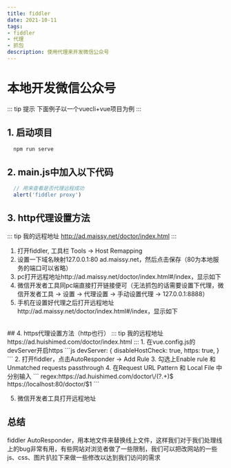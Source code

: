 ```yaml
---
title: fiddler
date: 2021-10-11
tags:
- fiddler
- 代理
- 抓包
description: 使用代理来开发微信公众号
---
```

# 本地开发微信公众号
::: tip 提示
下面例子以一个vuecli+vue项目为例
:::
## 1. 启动项目
```bash
  npm run serve
```
## 2. main.js中加入以下代码
```js
  // 用来查看是否代理远程成功
  alert('fiddler proxy')
```
## 3. http代理设置方法
::: tip 我的远程地址
http://ad.maissy.net/doctor/index.html
:::
1. 打开fiddler, 工具栏 Tools -> Host Remapping
2. 设置一下域名映射127.0.0.1:80 ad.maissy.net，然后点击保存（80为本地服务的端口可以省略）  
    <el-image
    class="w-6/12"
    src="https://ad.qiniu.huishimed.com/1633937684363.png"
    :preview-src-list="['https://ad.qiniu.huishimed.com/1633937684363.png']">
    </el-image>
3. pc打开远程地址http://ad.maissy.net/doctor/index.html#/index，显示如下  
    <el-image
    class="w-6/12"
    src="https://ad.qiniu.huishimed.com/1633938664731.png"
    :preview-src-list="['https://ad.qiniu.huishimed.com/1633938664731.png']">
    </el-image>
4. 微信开发者工具同pc端直接打开链接便可（无法抓包的话需要设置下代理，微信开发者工具 -> 设置 -> 代理设置 -> 手动设置代理 -> 127.0.0.1:8888）  
5. 手机在设置好代理之后打开远程地址http://ad.maissy.net/doctor/index.html#/index，显示如下  
    <el-image
    class="w-3/12"
    src="https://ad.qiniu.huishimed.com/1633939383618.jpg"
    :preview-src-list="['https://ad.qiniu.huishimed.com/1633939383618.jpg']">
    </el-image>  
<br />
## 4. https代理设置方法（http也行）
::: tip 我的远程地址
https://ad.huishimed.com/doctor/index.html
:::
1. 在vue.config.js的devServer开启https
```js
  devServer: {
    disableHostCheck: true,
    https: true,
  }
```
2. 打开fiddler，点击AutoResponder -> Add Rule
3. 勾选上Enable rule 和 Unmatched requests passthrough
4. 在Request URL Pattern 和 Local File 中分别输入
```
regex:https://ad.huishimed.com/doctor\/(?<name>.+)$
https://localhost:80/doctor/$1
```
<el-image
  class="w-6/12"
  src="https://ad.qiniu.huishimed.com/1633943760092.png"
  :preview-src-list="['https://ad.qiniu.huishimed.com/1633943760092.png']">
</el-image>  

5. 微信开发者工具打开远程地址  

  <el-image
  class="w-6/12"
  src="https://ad.qiniu.huishimed.com/1633941599640.png"
  :preview-src-list="['https://ad.qiniu.huishimed.com/1633941599640.png']">
</el-image>

## 总结
fiddler AutoResponder，用本地文件来替换线上文件，这样我们对于我们处理线上的bug非常有用，有些网站对浏览者做了一些限制，我们可以把改网站的一些js、css、图片扒拉下来做一些修改以达到我们访问的需求

<comment />

<style scoped>
ol {
  list-style-type: decimal;
}
</style>